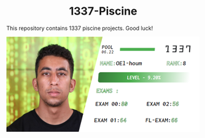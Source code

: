 <h1 align="center">
  1337-Piscine
</h1>

This repository contains 1337 piscine projects. Good luck!

<div align="center">
   <img src="https://github.com/Toowan0x1/Piscine-1337/blob/master/omar.png" alt="img" />
</div>